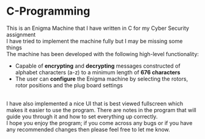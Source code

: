 # C-Programming

This is an Enigma Machine that I have written in C for my Cyber Security assignment
<br>
I have tried to implement the machine fully but I may be missing some things
<br>
The machine has been developed with the following high-level functionality:
<ul>
    <li>Capable of <strong>encrypting</strong> and <strong>decrypting</strong> messages constructed of alphabet characters (a-z) to a minimum length of <strong>676 characters</strong></li>
    <li>The user can <strong>configure</strong> the Enigma machine by selecting the rotors, rotor positions and the plug board settings</li>
</ul>
<br>
I have also implemented a nice UI that is best viewed fullscreen which makes it easier to use the program. There are notes in the program that will guide you through it and how to set everything up correctly.
<br>
I hope you enjoy the program; if you come across any bugs or if you have any recommended changes then please feel free to let me know.
